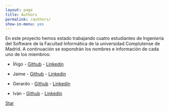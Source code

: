 ```yaml
---
layout: page
title: Authors
permalink: /authors/
show-in-menu: yes
---
```


En este proyecto hemos estado trabajando cuatro estudiantes de Ingeniería del Software de la Facultad Informática de la universidad Complutense de Madrid. A continuación se expondrán los nombres e información de cada uno de los miembros: 

- Íñigo - [Github](https://github.com/igarciaconde) - [Linkedin](https://www.linkedin.com/in/i%C3%B1igo-garcia-conde-trueba-777076a5/)

- Jaime - [Github](https://github.com/jaimepal) - [Linkedin](https://www.linkedin.com/in/jaime-palazón-778260b1/)

- Gerardo - [Github]() - [Linkedin]()

- Iván - [Github](https://github.com/ivanfermena) - [Linkedin](https://es.linkedin.com/in/ivanfermena)



<a class="github-button" href="https://github.com/sharu725/ashwath" data-style="mega" data-count-href="/sharu725/ashwath/stargazers" data-count-api="/repos/sharu725/ashwath#stargazers_count" data-count-aria-label="# stargazers on GitHub" aria-label="Star sharu725/ashwath on GitHub">Star</a>
<script async defer src="https://buttons.github.io/buttons.js"></script>
